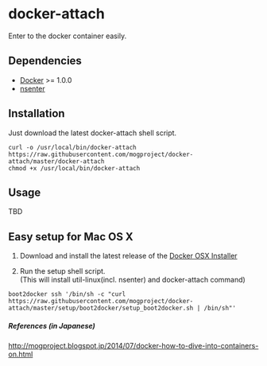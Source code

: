 docker-attach
====

Enter to the docker container easily.


## Dependencies

- [Docker](http://www.docker.com/) >= 1.0.0
- [nsenter](http://man7.org/linux/man-pages/man1/nsenter.1.html)

## Installation

Just download the latest docker-attach shell script.

```
curl -o /usr/local/bin/docker-attach https://raw.githubusercontent.com/mogproject/docker-attach/master/docker-attach
chmod +x /usr/local/bin/docker-attach
```

## Usage

TBD



## Easy setup for Mac OS X

1. Download and install the latest release of the [Docker OSX Installer](https://github.com/boot2docker/osx-installer/releases)

2. Run the setup shell script.  
(This will install util-linux(incl. nsenter) and docker-attach command)

```
boot2docker ssh '/bin/sh -c "curl https://raw.githubusercontent.com/mogproject/docker-attach/master/setup/boot2docker/setup_boot2docker.sh | /bin/sh"'
```

##### References (in Japanese)

http://mogproject.blogspot.jp/2014/07/docker-how-to-dive-into-containers-on.html

